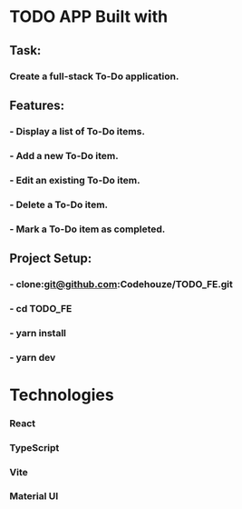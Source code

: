 # TODO APP Built with 

## Task:
### Create a full-stack To-Do application. 

## Features:
### - Display a list of To-Do items.
### - Add a new To-Do item.
### - Edit an existing To-Do item.
### - Delete a To-Do item.
### - Mark a To-Do item as completed.

## Project Setup:
### - clone:git@github.com:Codehouze/TODO_FE.git
### - cd TODO_FE
### - yarn install
### - yarn dev

# Technologies 
### React 
### TypeScript 
### Vite
### Material UI
